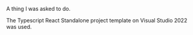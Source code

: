 A thing I was asked to do.

The Typescript React Standalone project template on Visual Studio 2022 was used.
